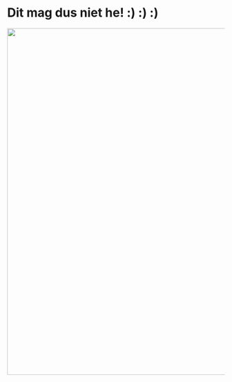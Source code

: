 <htmL>
    <h1>Dit mag dus niet he! :) :) :)</h1>
    <img src="https://firebasestorage.googleapis.com/v0/b/errorpagehallostroom.appspot.com/o/download.png?alt=media&token=09da24d2-5a5a-4bbd-86db-9d314a2cb346" height="800" width="1000">
</htmL>